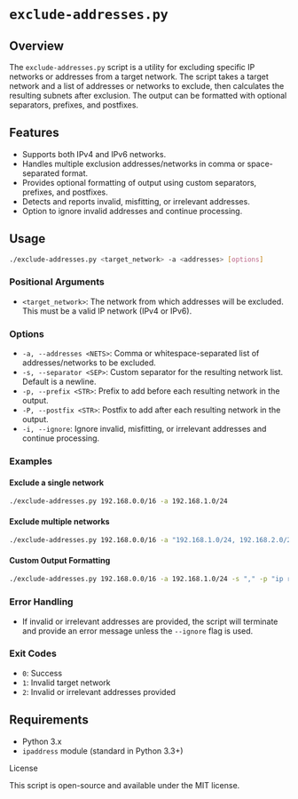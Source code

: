 
# `exclude-addresses.py`

## Overview

The `exclude-addresses.py` script is a utility for excluding specific IP networks or addresses from a target network. The script takes a target network and a list of addresses or networks to exclude, then calculates the resulting subnets after exclusion. The output can be formatted with optional separators, prefixes, and postfixes.

## Features

- Supports both IPv4 and IPv6 networks.
- Handles multiple exclusion addresses/networks in comma or space-separated format.
- Provides optional formatting of output using custom separators, prefixes, and postfixes.
- Detects and reports invalid, misfitting, or irrelevant addresses.
- Option to ignore invalid addresses and continue processing.

## Usage

```bash
./exclude-addresses.py <target_network> -a <addresses> [options]
```

### Positional Arguments

- `<target_network>`: The network from which addresses will be excluded. This must be a valid IP network (IPv4 or IPv6).

### Options

- `-a, --addresses <NETS>`: Comma or whitespace-separated list of addresses/networks to be excluded.
- `-s, --separator <SEP>`: Custom separator for the resulting network list. Default is a newline.
- `-p, --prefix <STR>`: Prefix to add before each resulting network in the output.
- `-P, --postfix <STR>`: Postfix to add after each resulting network in the output.
- `-i, --ignore`: Ignore invalid, misfitting, or irrelevant addresses and continue processing.

### Examples

#### Exclude a single network

```bash
./exclude-addresses.py 192.168.0.0/16 -a 192.168.1.0/24
```

#### Exclude multiple networks

```bash
./exclude-addresses.py 192.168.0.0/16 -a "192.168.1.0/24, 192.168.2.0/24"
```

#### Custom Output Formatting

```bash
./exclude-addresses.py 192.168.0.0/16 -a 192.168.1.0/24 -s "," -p "ip route add " -P " via tun0"
```

### Error Handling

- If invalid or irrelevant addresses are provided, the script will terminate and provide an error message unless the `--ignore` flag is used.
  
### Exit Codes

- `0`: Success
- `1`: Invalid target network
- `2`: Invalid or irrelevant addresses provided

## Requirements

- Python 3.x
- `ipaddress` module (standard in Python 3.3+)

License

This script is open-source and available under the MIT license.
